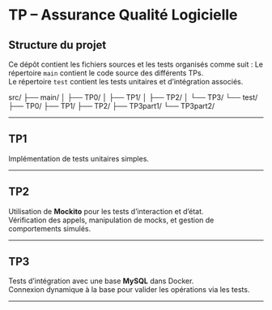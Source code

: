 # TP – **Assurance Qualité Logicielle**

## Structure du projet

Ce dépôt contient les fichiers sources et les tests organisés comme suit :
Le répertoire `main` contient le code source des différents TPs.  
Le répertoire `test` contient les tests unitaires et d’intégration associés.

src/
├── main/
│   ├── TP0/
│   ├── TP1/
│   ├── TP2/
│   └── TP3/
└── test/
    ├── TP0/
    ├── TP1/
    ├── TP2/
    ├── TP3part1/
    └── TP3part2/

---

## TP1

Implémentation de tests unitaires simples.

---

## TP2

Utilisation de **Mockito** pour les tests d’interaction et d’état.  
Vérification des appels, manipulation de mocks, et gestion de comportements simulés.

---

## TP3

Tests d’intégration avec  une base **MySQL** dans Docker.  
Connexion dynamique à la base pour valider les opérations via les tests.

---
